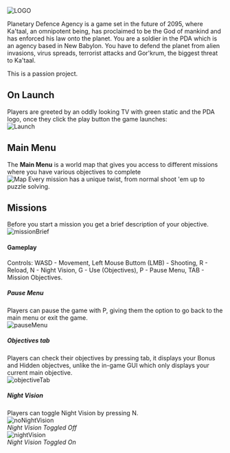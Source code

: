 ![LOGO](https://user-images.githubusercontent.com/47458826/182373045-3e983132-ef7a-4d94-aefb-ca8c600dd9d9.png)

Planetary Defence Agency is a game set in the future of 2095, where Ka'taal, an omnipotent being, has proclaimed to be the God of mankind and has enforced his law onto the planet. You are a soldier in the PDA which is an agency based in New Babylon. You have to defend the planet from alien invasions, virus spreads, terrorist attacks and Gor'krum, the biggest threat to Ka'taal.

This is a passion project.

## On Launch
Players are greeted by an oddly looking TV with green static and the PDA logo, once they click the play button the game launches:
<br>![Launch](https://user-images.githubusercontent.com/47458826/167254744-33837483-b18f-447b-b3ab-093d25ceb4f7.png)


## Main Menu
The **Main Menu** is a world map that gives you access to different missions where you have various objectives to complete
<br>![Map](https://user-images.githubusercontent.com/47458826/167254780-8aa84e7b-d435-4a6e-bb0f-54157f6ae90d.png)
Every mission has a unique twist, from normal shoot 'em up to puzzle solving.

## Missions
Before you start a mission you get a brief description of your objective.
<br>![missionBrief](https://user-images.githubusercontent.com/47458826/182966857-e9504aa1-cc00-4609-9c2a-5aa9fc517515.png)
#### Gameplay 
Controls: WASD - Movement, Left Mouse Buttom (LMB) - Shooting, R - Reload, N - Night Vision, G - Use (Objectives), P - Pause Menu, TAB - Mission Objectives.
##### Pause Menu
Players can pause the game with P, giving them the option to go back to the main menu or exit the game.
<br>![pauseMenu](https://user-images.githubusercontent.com/47458826/182964396-84e6e98c-e629-4f05-8bc6-c86668fee5c4.png)
##### Objectives tab
Players can check their objectives by pressing tab, it displays your Bonus and Hidden objectves, unlike the in-game GUI which only displays your current main objective.
<br>![objectiveTab](https://user-images.githubusercontent.com/47458826/182964443-93f53e83-39fc-4f6c-b72f-3ac71827bb76.png)
##### Night Vision
Players can toggle Night Vision by pressing N.
<br>![noNightVision](https://user-images.githubusercontent.com/47458826/182964449-8eb6459b-518d-4f50-bbc8-f3564c65a897.png)
<br>*Night Vision Toggled Off*
<br>![nightVision](https://user-images.githubusercontent.com/47458826/182964454-773e29a2-99cb-4abc-be5e-1e5e09a5a99d.png)
<br>*Night Vision Toggled On*

